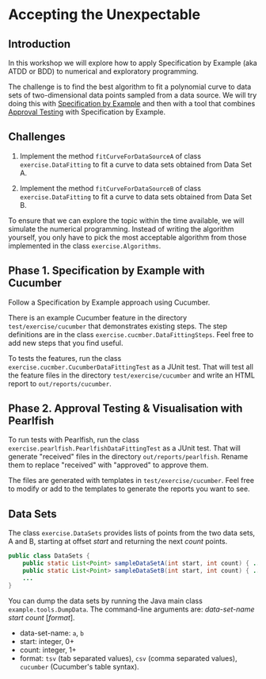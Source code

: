 Accepting the Unexpectable
==========================

Introduction
------------

In this workshop we will explore how to apply Specification by Example (aka ATDD or BDD) to numerical and exploratory programming. 

The challenge is to find the best algorithm to fit a polynomial curve to data sets of two-dimensional data points sampled from a data source. We will try doing this with [Specification by Example] and then with a tool that combines [Approval Testing] with Specification by Example.



Challenges
----------

1. Implement the method `fitCurveForDataSourceA` of class `exercise.DataFitting` to fit a curve to data sets obtained from Data Set A.

2. Implement the method `fitCurveForDataSourceB` of class `exercise.DataFitting` to fit a curve to data sets obtained from Data Set B.

To ensure that we can explore the topic within the time available, we will simulate the numerical programming. Instead of writing the algorithm yourself, you only have to pick the most acceptable algorithm from those implemented in the class `exercise.Algorithms`.


Phase 1. Specification by Example with Cucumber
-----------------------------------------------

Follow a Specification by Example approach using Cucumber.

There is an example Cucumber feature in the directory `test/exercise/cucumber` that demonstrates existing steps. The step definitions are in the class `exercise.cucmber.DataFittingSteps`.  Feel free to add new steps that you find useful.

To tests the features, run the class `exercise.cucmber.CucumberDataFittingTest` as a JUnit test. That will test all the feature files in the directory `test/exercise/cucumber` and write an HTML report to `out/reports/cucumber`.


Phase 2. Approval Testing & Visualisation with Pearlfish
--------------------------------------------------------

To run tests with Pearlfish, run the class 	`exercise.pearlfish.PearlfishDataFittingTest` as a JUnit test.  That will generate "received" files in the directory `out/reports/pearlfish`. Rename them to replace "received" with "approved" to approve them.

The files are generated with templates in `test/exercise/cucumber`.  Feel free to modify or add to the templates to generate the reports you want to see.


Data Sets
---------

The class `exercise.DataSets` provides lists of points from the two data sets, A and B, starting at offset _start_ and returning the next _count_ points.

~~~~~~~~~~~~~~~~~~~~~~~~~~~~~~~~~~~~~~~~~~~~~~~~~~~~~~~~~~java
public class DataSets {
    public static List<Point> sampleDataSetA(int start, int count) { ... }
    public static List<Point> sampleDataSetB(int start, int count) { ... }
    ...
}
~~~~~~~~~~~~~~~~~~~~~~~~~~~~~~~~~~~~~~~~~~~~~~~~~~~~~~~~~~

You can dump the data sets by running the Java main class `example.tools.DumpData`. The command-line arguments are: _data-set-name_ _start_ _count_ [_format_].

 * data-set-name: `a`, `b`
 * start:         integer, 0+
 * count:         integer, 1+
 * format:        `tsv` (tab separated values), `csv` (comma separated values), `cucumber` (Cucumber's table syntax).





[Specification by Example]: http://en.wikipedia.org/wiki/Specification_by_example
[Approval Testing]: http://approvaltests.com

